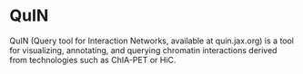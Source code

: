 # QuIN
QuIN (Query tool for Interaction Networks, available at quin.jax.org) is a tool for visualizing, annotating, and querying chromatin interactions derived from technologies such as ChIA-PET or HiC.
